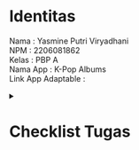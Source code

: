 # Identitas
Nama                : Yasmine Putri Viryadhani<br>
NPM                 : 2206081862<br>
Kelas               : PBP A<br>
Nama App            : K-Pop Albums<br>
Link App Adaptable  :


<p>
<details>
<summary><h1>Checklist Tugas</h1></summary>

<!-- Markdown content here -->
## Membuat sebuah proyek Django baru

### Inisiasi Direktori Lokal
- Sebelum membuat proyek Django, dibuatlah sebuah direktori kosong baru di lokal. Saya menamainya sebagai <code>kpop_albums</code>
- Setelah membuat direktori, kita harus menginisiasi repositori Git kosong di direktori tersebut dengan perintah <code>git_init</code>
- Lalu, kita harus mengkonfigurasi username dan email GitHub ke repositori Git tersebut di Terminal (MacOS) dengan cara:
    ```
    git config user.name "<NAME>"
    git config user.email "<EMAIL>"
    ```
- Kita juga bisa mengkonfigurasi secara global dengan cara:<br>
    ```
    git config --global user.name "<NAME>"
    git config --global user.email
    ```
- Verifikasi git lokal dengan menginput kode <code>git config --list --local</code>

### Membuat repository baru di GitHub


### Instalasi + Inisiasi Django pada repository
- Menambahkan virtual environment ke dalam directory <code>kpop_albums</code> dengan menjalankan kode <code>python3 -m venv env</code> (di MacOS)
- Menjalankan virtual environment dengan cara <code>source env/bin/activate</code> (MacOS)
- Menyiapkan Dependencies dengan membuat berkas <code>requirements.txt</code> di directory yang sama, lalu menambahkan kode di bawah ke dalam berkas <code>.txt</code> tersebut:<br>
    ```
    django
    gunicorn
    whitenoise
    psycopg2-binary
    requests
    urllib3                   
    ```
- Install dependencies dengan menjalankan <code>pip install -r requirements.txt</code>
- Buat proyek Django dengan nama <code>kpop_albums</code> dengan menjalankan perintah <code>django-admin startproject kpop_albums .</code>
- Tambahkan <code>*</code> pada <code>ALLOWED_HOSTS</code> di <code>settings.py</code><br>
    ```
    ...
    ALLOWED_HOSTS = ["*"]
    ...
    ```
- Setelah memastikan file <code>manage.py</code> ada di directory, jalankan instruksi <code>./manage.py runserver</code> (MacOS). Saat menjalankan domain http://localhost:8000 muncul animasi roket

### Push ke repository GitHub
- Buat file <code>.gitignore</code> (masih di directory <code>kpop_albums</code> yng luar), lalu isi dengan kode berikut <br>
    ```
    # Django
    *.log
    *.pot
    *.pyc
    __pycache__
    db.sqlite3
    media

    # Backup files
    *.bak 

    # If you are using PyCharm
    # User-specific stuff
    .idea/**/workspace.xml
    .idea/**/tasks.xml
    .idea/**/usage.statistics.xml
    .idea/**/dictionaries
    .idea/**/shelf

    # AWS User-specific
    .idea/**/aws.xml

    # Generated files
    .idea/**/contentModel.xml

    # Sensitive or high-churn files
    .idea/**/dataSources/
    .idea/**/dataSources.ids
    .idea/**/dataSources.local.xml
    .idea/**/sqlDataSources.xml
    .idea/**/dynamic.xml
    .idea/**/uiDesigner.xml
    .idea/**/dbnavigator.xml

    # Gradle
    .idea/**/gradle.xml
    .idea/**/libraries

    # File-based project format
    *.iws

    # IntelliJ
    out/

    # JIRA plugin
    atlassian-ide-plugin.xml

    # Python
    *.py[cod] 
    *$py.class 

    # Distribution / packaging 
    .Python build/ 
    develop-eggs/ 
    dist/ 
    downloads/ 
    eggs/ 
    .eggs/ 
    lib/ 
    lib64/ 
    parts/ 
    sdist/ 
    var/ 
    wheels/ 
    *.egg-info/ 
    .installed.cfg 
    *.egg 
    *.manifest 
    *.spec 

    # Installer logs 
    pip-log.txt 
    pip-delete-this-directory.txt 

    # Unit test / coverage reports 
    htmlcov/ 
    .tox/ 
    .coverage 
    .coverage.* 
    .cache 
    .pytest_cache/ 
    nosetests.xml 
    coverage.xml 
    *.cover 
    .hypothesis/ 

    # Jupyter Notebook 
    .ipynb_checkpoints 

    # pyenv 
    .python-version 

    # celery 
    celerybeat-schedule.* 

    # SageMath parsed files 
    *.sage.py 

    # Environments 
    .env 
    .venv 
    env/ 
    venv/ 
    ENV/ 
    env.bak/ 
    venv.bak/ 

    # mkdocs documentation 
    /site 

    # mypy 
    .mypy_cache/ 

    # Sublime Text
    *.tmlanguage.cache 
    *.tmPreferences.cache 
    *.stTheme.cache 
    *.sublime-workspace 
    *.sublime-project 

    # sftp configuration file 
    sftp-config.json 

    # Package control specific files Package 
    Control.last-run 
    Control.ca-list 
    Control.ca-bundle 
    Control.system-ca-bundle 
    GitHub.sublime-settings 

    # Visual Studio Code
    .vscode/* 
    !.vscode/settings.json 
    !.vscode/tasks.json 
    !.vscode/launch.json 
    !.vscode/extensions.json 
    .history
    ```
- Lakukan add, commit, dan push dari directory <code>kpop_albums</code> ke branch <code>main</code> di repository GitHub <code>kpop_albums</code> (ini akan mem-push README.md, proyek Django, dan .gitignore ke repository)<br>
    ```
    git add .
    git commit -m "Push README + .gitignore + proyek"
    git branch -M main
    git remote add origin "https://github.com/sdikyarts/kpop-albums.git"
    git push -u origin main
    ```
- Pastikan struktur direktori lokal dan repository GitHub sudah benar

## Melakukan deployment ke Adaptable terhadap aplikasi yang sudah dibuat
- Login ke [Adaptable.io](https://adaptable.io/)
- Tekan tombol <code>New App</code> lalu pilih <code>Connect an Existing Repository</code>
- Hubungkan [Adaptable.io](https://adaptable.io/) dengan GitHub dan pilih <code>All Repositories</code> pada proses instalasi
- Pilih proyek <code>kpop_albums</code> sebagai basis aplikasi yang akan di-deploy
- Pilih branch <code>main</code>
- Pilih <code>Python App Template</code> sebagai template deployment
- Pilih <code>PostgreSQL</code> sebagai tipe database yang digunakan
- Sesuaikan versi Python dengan spek aplikasi (saya memakai versi 3.10). Trik: gunakan command <code>python3 --version</code> (MacOS)
- Pada bagian <code>Start Command</code>, masukkan perintah <code>python3 manage.py migrate && gunicorn shopping_list.wsgi</code> (MacOS)
- Masukkan nama aplikasi <code>kpop-albums</code> sebagai nama domain situs web aplikasi
- Centang bagian <code>HTTP Listener on PORT</code> dan klik <code>Deploy App</code> untuk mendeploy app

# Membuat aplikasi <code>main</code> dalam proyek tersebut

## Konfigurasi model dan implementasi model dasar
- Aktifkan virtual environment terlebih dahulu
- Buat aplikasi <code>main</code> di directory <code>kpop_albums</code> (yang luar/utama) dengan cara
    ```
    python3 manage.py startapp main
    ```
- Mendaftarkan aplikasi <code>main</code> ke dalam proyek
    - Buka berkas <code>settings.py</code>
    - Tambahkan <code>'main'</code> di variabel <code>INSTALLED_APPS</code><br>
    ```
    INSTALLED_APPS = [
        ...,
        'main',
        ...
    ]
    ```
## Membuat dan mengisi berkas <code>main.html</code>
- Buat direktori baru <code>templates</code> di dalam direktori <code>main</code>
- Di dalam direktori baru <code>templates</code>, buat berkas HTML baru berjudul <code>main.html</code>, lalu isi sesuai selera :D

## Membuat model pada aplikasi <code>main</code> dengan nama <code>Item</code>

### Wajib mengandung atribut-atribut berikut:
- <code>name</code> sebagai nama *item* dengan tipe <code>CharField</code>
- <code>amount</code> sebagai jumlah *item* dengan tipe <code>IntegerField</code>
- <code>description</code> sebagai deskripsi *item* dengan tipe <code>TextField</code>

### Mengubah berkas <code>models.py</code> pada aplikasi <code>main</code>, lalu membuat dan mengaplikasikan migrasi model
- Buka berkas <code>models.py</code> di dalam direktori aplikasi <code>main</code>, kemudian isi dengan kode berikut:
- Jalankan perintah berikut untuk membuat berkas migrasi yang berisi perubahan model yang belum diaplikasikan ke dalam basis data
    ```
    python3 manage.py makemigrations
    ```
- Jalankan perintah berikut untuk menerapkan migrasi ke dalam basis data lokal
    ```
    python3 manage.py migrate
    ```


</details>
</p>

